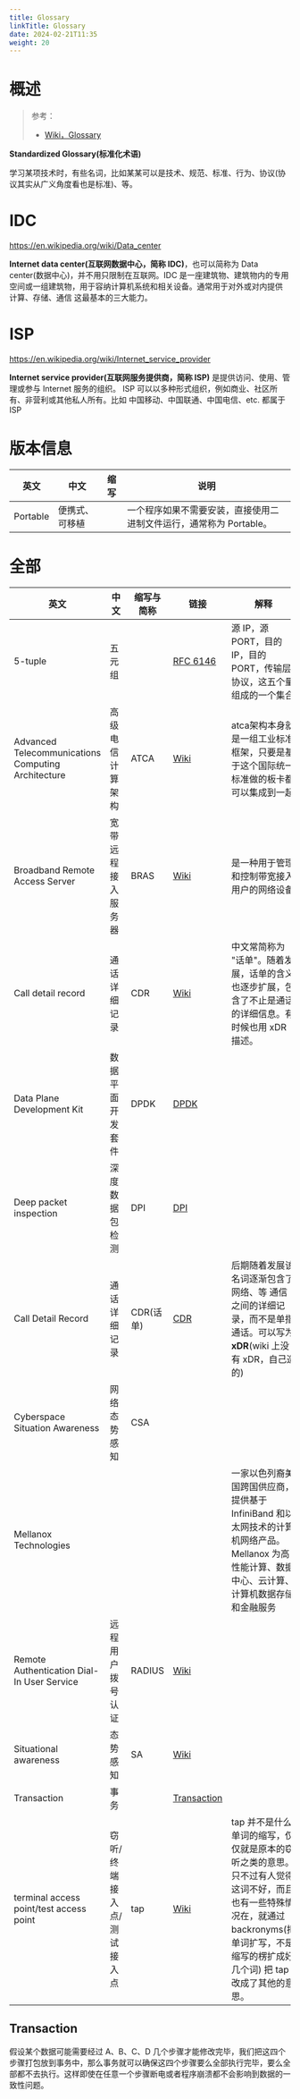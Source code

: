```yaml
---
title: Glossary
linkTitle: Glossary
date: 2024-02-21T11:35
weight: 20
---
```


# 概述

> 参考：
>
> - [Wiki，Glossary](https://en.wikipedia.org/wiki/Glossary)

**Standardized Glossary(标准化术语)**

学习某项技术时，有些名词，比如某某可以是技术、规范、标准、行为、协议(协议其实从广义角度看也是标准)、等。

# IDC

https://en.wikipedia.org/wiki/Data_center

**Internet data center(互联网数据中心，简称 IDC)**，也可以简称为 Data center(数据中心)，并不用只限制在互联网。IDC 是一座建筑物、建筑物内的专用空间或一组建筑物，用于容纳计算机系统和相关设备。通常用于对外或对内提供 计算、存储、通信 这最基本的三大能力。

# ISP

https://en.wikipedia.org/wiki/Internet_service_provider

**Internet service provider(互联网服务提供商，简称 ISP)** 是提供访问、使用、管理或参与 Internet 服务的组织。 ISP 可以以多种形式组织，例如商业、社区所有、非营利或其他私人所有。比如 中国移动、中国联通、中国电信、etc. 都属于 ISP

# 版本信息

| 英文     | 中文           | 缩写 | 说明                                                                |
| -------- | -------------- | ---- | ------------------------------------------------------------------- |
| Portable | 便携式、可移植 |      | 一个程序如果不需要安装，直接使用二进制文件运行，通常称为 Portable。 |

# 全部

| 英文                                                 | 中文             | 缩写与简称   | 链接                                                                                       | 解释                                                                                                       |
| -------------------------------------------------- | -------------- | ------- | ---------------------------------------------------------------------------------------- | -------------------------------------------------------------------------------------------------------- |
| 5-tuple                                            | 五元组            |         | [RFC 6146](https://datatracker.ietf.org/doc/html/rfc6146#section-2)                      | 源 IP，源 PORT，目的 IP，目的 PORT，传输层协议，这五个量组成的一个集合                                                              |
| Advanced Telecommunications Computing Architecture | 高级电信计算架构       | ATCA    | [Wiki](https://en.wikipedia.org/wiki/Advanced_Telecommunications_Computing_Architecture) | atca架构本身就是一组工业标准框架，只要是基于这个国际统一标准做的板卡都可以集成到一起                                                             |
| Broadband Remote Access Server                     | 宽带远程接入服务器      | BRAS    | [Wiki](https://en.wikipedia.org/wiki/Broadband_remote_access_server)                     | 是一种用于管理和控制带宽接入用户的网络设备                                                                                    |
| Call detail record                                 | 通话详细记录         | CDR     | [Wiki](https://en.wikipedia.org/wiki/Call_detail_record)                                 | 中文常简称为 "话单"。随着发展，话单的含义也逐步扩展，包含了不止是通话的详细信息。有时候也用 xDR 描述。                                                  |
| Data Plane Development Kit                         | 数据平面开发套件       | DPDK    | [DPDK](/docs/4.数据通信/DPDK.md)                                                             |                                                                                                          |
| Deep packet inspection                             | 深度数据包检测        | DPI     | [DPI](/docs/7.信息安全/Network%20analysis/DPI.md)                                            |                                                                                                          |
| Call Detail Record                                 | 通话详细记录         | CDR(话单) | [CDR](https://en.wikipedia.org/wiki/Call_detail_record)                                  | 后期随着发展该名词逐渐包含了 网络、等 通信之间的详细记录，而不是单指通话。可以写为 **xDR**(wiki 上没有 xDR，自己造的)                                    |
| Cyberspace Situation Awareness                     | 网络态势感知         | CSA     |                                                                                          |                                                                                                          |
| Mellanox Technologies                              |                |         |                                                                                          | 一家以色列裔美国跨国供应商，提供基于 InfiniBand 和以太网技术的计算机网络产品。Mellanox 为高性能计算、数据中心、云计算、计算机数据存储和金融服务                       |
| Remote Authentication Dial-In User Service         | 远程用户拨号认证       | RADIUS  | [Wiki](https://en.wikipedia.org/wiki/RADIUS)                                             |                                                                                                          |
| Situational awareness                              | 态势感知           | SA      | [Wiki](https://en.wikipedia.org/wiki/Situation_awareness)                                |                                                                                                          |
| Transaction<br>                                    | 事务             |         | [Transaction](#transaction)                                                              |                                                                                                          |
| terminal access point/test access point            | 窃听/终端接入点/测试接入点 | tap     | [Wiki](https://en.wikipedia.org/wiki/Network_tap#Terminology)                            | tap 并不是什么单词的缩写，仅仅就是原本的窃听之类的意思。只不过有人觉得这词不好，而且也有一些特殊情况在，就通过 backronyms(把单词扩写，不是缩写的楞扩成好几个词) 把 tap 改成了其他的意思。 |

## Transaction

假设某个数据可能需要经过 A、B、C、D 几个步骤才能修改完毕，我们把这四个步骤打包放到事务中，那么事务就可以确保这四个步骤要么全部执行完毕，要么全部都不去执行。这样即使在任意一个步骤断电或者程序崩溃都不会影响到数据的一致性问题。
